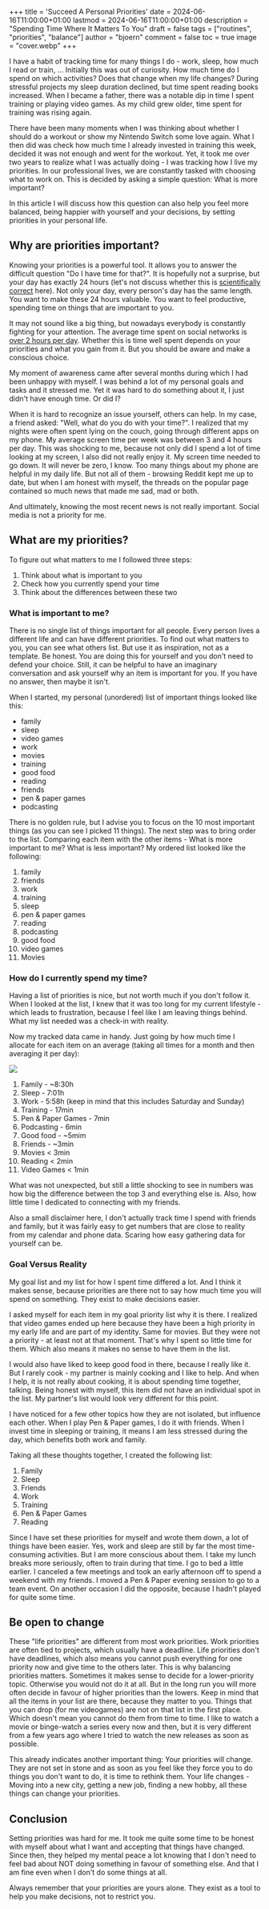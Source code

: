 +++
title = 'Succeed A Personal Priorities'
date = 2024-06-16T11:00:00+01:00
lastmod = 2024-06-16T11:00:00+01:00
description = "Spending Time Where It Matters To You"
draft = false
tags = ["routines", "priorities", "balance"]
author = "bjoern"
comment = false
toc = true
image = "cover.webp"
+++

I have a habit of tracking time for many things I do - work, sleep, how much I read or train, ... 
Initially this was out of curiosity. How much time do I spend on which activities? Does that change when my life changes?
During stressful projects my sleep duration declined, but time spent reading books increased.
When I became a father, there was a notable dip in time I spent training or playing video games.
As my child grew older, time spent for training was rising again. 

There have been many moments when I was thinking about whether I should do a workout or show my Nintendo Switch some love again.
What I then did was check how much time I already invested in training this week, decided it was not enough and went for the workout.
Yet, it took me over two years to realize what I was actually doing - I was tracking how I live my priorities. 
In our professional lives, we are constantly tasked with choosing what to work on. This is decided by asking a simple question: What is more important? 

In this article I will discuss how this question can also help you feel more balanced, being happier with yourself and your decisions, by setting priorities in your personal life.

## Why are priorities important?

Knowing your priorities is a powerful tool.
It allows you to answer the difficult question "Do I have time for that?".
It is hopefully not a surprise, but your day has exactly 24 hours (let's not discuss whether this is [scientifically correct](https://bigthink.com/starts-with-a-bang/day-isnt-24-hours/) here). Not only your day, every person's day has the same length. 
You want to make these 24 hours valuable.
You want to feel productive, spending time on things that are important to you.

It may not sound like a big thing, but nowadays everybody is constantly fighting for your attention.
The average time spent on social networks is [over 2 hours per day](https://www.statista.com/statistics/433871/daily-social-media-usage-worldwide/). 
Whether this is time well spent depends on your priorities and what you gain from it.
But you should be aware and make a conscious choice.

My moment of awareness came after several months during which I had been unhappy with myself.
I was behind a lot of my personal goals and tasks and it stressed me. 
Yet it was hard to do something about it, I just didn't have enough time. 
Or did I?

When it is hard to recognize an issue yourself, others can help. 
In my case, a friend asked: "Well, what do you do with your time?".
I realized that my nights were often spent lying on the couch, going through different apps on my phone. 
My average screen time per week was between 3 and 4 hours per day. 
This was shocking to me, because not only did I spend a lot of time looking at my screen, I also did not really enjoy it. My screen time needed to go down.
It will never be zero, I know. Too many things about my phone are helpful in my daily life. 
But not all of them - browsing Reddit kept me up to date, but when I am honest with myself, the threads on the popular page contained so much news that made me sad, mad or both. 

And ultimately, knowing the most recent news is not really important. Social media is not a priority for me.

## What are my priorities?

To figure out what matters to me I followed three steps:
1. Think about what is important to you
2. Check how you currently spend your time
3. Think about the differences between these two

### What is important to me?

There is no single list of things important for all people. Every person lives a different life and can have different priorities. To find out what matters to you, you can see what others list. But use it as inspiration, not as a template. 
Be honest. You are doing this for yourself and you don't need to defend your choice. Still, it can be helpful to have an imaginary conversation and ask yourself why an item is important for you. If you have no answer, then maybe it isn't.

When I started, my personal (unordered) list of important things looked like this:
- family 
- sleep
- video games
- work
- movies
- training
- good food
- reading
- friends
- pen & paper games
- podcasting

There is no golden rule, but I advise you to focus on the 10 most important things (as you can see I picked 11 things).
The next step was to bring order to the list.
Comparing each item with the other items - What is more important to me? What is less important?
My ordered list looked like the following: 

1. family
2. friends
3. work
4. training
5. sleep
6. pen & paper games
7. reading
8. podcasting
9. good food
10. video games
11. Movies

### How do I currently spend my time?

Having a list of priorities is nice, but not worth much if you don't follow it. 
When I looked at the list, I knew that it was too long for my current lifestyle - which leads to frustration, because I feel like I am leaving things behind.
What my list needed was a check-in with reality.

Now my tracked data came in handy. Just going by how much time I allocate for each item on an average (taking all times for a month and then averaging it per day):

![](chart.png)

1. Family - ~8:30h
2. Sleep - 7:01h
3. Work - 5:58h (keep in mind that this includes Saturday and Sunday)
4. Training - 17min
5. Pen & Paper Games - 7min
6. Podcasting - 6min
7. Good food - ~5mim
8. Friends - ~3min
9. Movies < 3min
10. Reading < 2min
11. Video Games < 1min

What was not unexpected, but still a little shocking to see in numbers was how big the difference between the top 3 and everything else is. Also, how little time I dedicated to connecting with my friends.

Also a small disclaimer here, I don't actually track time I spend with friends and family, but it was fairly easy to get numbers that are close to reality from my calendar and phone data. Scaring how easy gathering data for yourself can be. 

### Goal Versus Reality

My goal list and my list for how I spent time differed a lot. 
And I think it makes sense, because priorities are there not to say how much time you will spend on something.
They exist to make decisions easier. 

I asked myself for each item in my goal priority list why it is there. I realized that video games ended up here because they have been a high priority in my early life and are part of my identity. Same for movies.
But they were not a priority - at least not at that moment. That's why I spent so little time for them. Which also means it makes no sense to have them in the list. 

I would also have liked to keep good food in there, because I really like it. But I rarely cook - my partner is mainly cooking and I like to help. And when I help, it is not really about cooking, it is about spending time together, talking. Being honest with myself, this item did not have an individual spot in the list.
My partner's list would look very different for this point.

I have noticed for a few other topics how they are not isolated, but influence each other. When I play Pen & Paper games, I do it with friends. When I invest time in sleeping or training, it means I am less stressed during the day, which benefits both work and family. 

Taking all these thoughts together, I created the following list:

1. Family
2. Sleep
3. Friends
4. Work
5. Training
6. Pen & Paper Games
7. Reading

Since I have set these priorities for myself and wrote them down, a lot of things have been easier. Yes, work and sleep are still by far the most time-consuming activities. But I am more conscious about them.
I take my lunch breaks more seriously, often to train during that time. I go to bed a little earlier.
I canceled a few meetings and took an early afternoon off to spend a weekend with my friends. I moved a Pen & Paper evening session to go to a team event. On another occasion I did the opposite, because I hadn't played for quite some time. 


## Be open to change

These "life priorities" are different from most work priorities. 
Work priorities are often tied to projects, which usually have a deadline. 
Life priorities don't have deadlines, which also means you cannot push everything for one priority now and give time to the others later. This is why balancing priorities matters. 
Sometimes it makes sense to decide for a lower-priority topic. 
Otherwise you would not do it at all. 
But in the long run you will more often decide in favour of higher priorities than the lowers. 
Keep in mind that all the items in your list are there, because they matter to you. Things that you can drop (for me videogames) are not on that list in the first place. Which doesn't mean you cannot do them from time to time. I like to watch a movie or binge-watch a series every now and then, but it is very different from a few years ago where I tried to watch the new releases as soon as possible. 

This already indicates another important thing: Your priorities will change. 
They are not set in stone and as soon as you feel like they force you to do things you don't want to do, it is time to rethink them. Your life changes - Moving into a new city, getting a new job, finding a new hobby, all these things can change your priorities. 

## Conclusion

Setting priorities was hard for me. 
It took me quite some time to be honest with myself about what I want and accepting that things have changed.
Since then, they helped my mental peace a lot knowing that I don't need to feel bad about NOT doing something in favour of something else. And that I am fine even when I don't do some things at all. 

Always remember that your priorities are yours alone. They exist as a tool to help you make decisions, not to restrict you.
